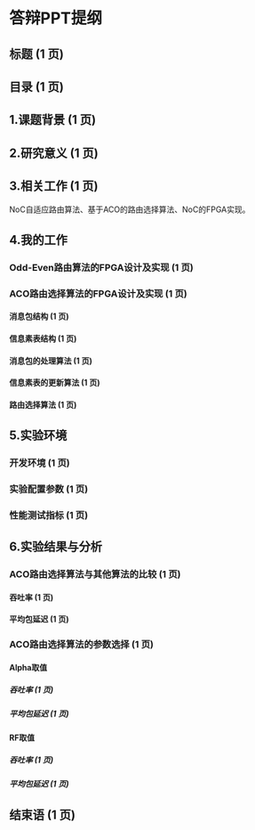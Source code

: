 # 答辩PPT提纲

## 标题 (1 页)

## 目录 (1 页)

## 1.课题背景 (1 页)

## 2.研究意义 (1 页)

## 3.相关工作 (1 页)

NoC自适应路由算法、基于ACO的路由选择算法、NoC的FPGA实现。

## 4.我的工作

### Odd-Even路由算法的FPGA设计及实现 (1 页)

### ACO路由选择算法的FPGA设计及实现 (1 页)

#### 消息包结构 (1 页)

#### 信息素表结构 (1 页)

#### 消息包的处理算法 (1 页)

#### 信息素表的更新算法 (1 页)

#### 路由选择算法 (1 页)

## 5.实验环境

### 开发环境 (1 页)

### 实验配置参数 (1 页)

### 性能测试指标 (1 页)

## 6.实验结果与分析

### ACO路由选择算法与其他算法的比较 (1 页)

#### 吞吐率 (1 页)

#### 平均包延迟 (1 页)

### ACO路由选择算法的参数选择 (1 页)

#### Alpha取值

##### 吞吐率 (1 页)

##### 平均包延迟 (1 页)

#### RF取值

##### 吞吐率 (1 页)

##### 平均包延迟 (1 页)

## 结束语 (1 页)
